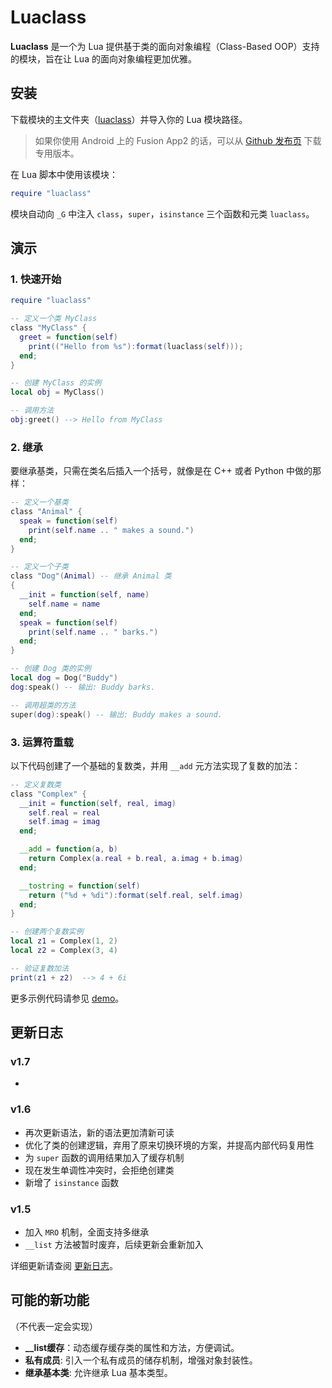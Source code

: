 # Luaclass

**Luaclass** 是一个为 Lua 提供基于类的面向对象编程（Class-Based OOP）支持的模块，旨在让 Lua 的面向对象编程更加优雅。


## 安装

下载模块的主文件夹（[luaclass](https://github.com/blanhhy/luaclass/blob/main/luaclass)）并导入你的 Lua 模块路径。

>如果你使用 Android 上的 Fusion App2 的话，可以从 [Github 发布页](https://github.com/blanhhy/luaclass/releases) 下载专用版本。

在 Lua 脚本中使用该模块：

```lua
require "luaclass"
```

模块自动向 `_G` 中注入 `class`，`super`，`isinstance` 三个函数和元类 `luaclass`。

## 演示

### 1. 快速开始

```lua
require "luaclass"

-- 定义一个类 MyClass
class "MyClass" {
  greet = function(self)
    print(("Hello from %s"):format(luaclass(self)));
  end;
}

-- 创建 MyClass 的实例
local obj = MyClass()

-- 调用方法
obj:greet() --> Hello from MyClass
```

### 2. 继承

要继承基类，只需在类名后插入一个括号，就像是在 C++ 或者 Python 中做的那样：

```lua
-- 定义一个基类
class "Animal" {
  speak = function(self)
    print(self.name .. " makes a sound.")
  end;
}

-- 定义一个子类
class "Dog"(Animal) -- 继承 Animal 类
{
  __init = function(self, name)
    self.name = name
  end;
  speak = function(self)
    print(self.name .. " barks.")
  end;
}

-- 创建 Dog 类的实例
local dog = Dog("Buddy")
dog:speak() -- 输出: Buddy barks.

-- 调用超类的方法
super(dog):speak() -- 输出: Buddy makes a sound.
```

### 3. 运算符重载

以下代码创建了一个基础的复数类，并用 `__add` 元方法实现了复数的加法：

```lua
-- 定义复数类
class "Complex" {
  __init = function(self, real, imag)
    self.real = real
    self.imag = imag
  end;

  __add = function(a, b)
    return Complex(a.real + b.real, a.imag + b.imag)
  end;

  __tostring = function(self)
    return ("%d + %di"):format(self.real, self.imag)
  end;
}

-- 创建两个复数实例
local z1 = Complex(1, 2)
local z2 = Complex(3, 4)

-- 验证复数加法
print(z1 + z2)  --> 4 + 6i
```

更多示例代码请参见 [demo](https://github.com/blanhhy/luaclass/blob/main/demo)。

## 更新日志

### v1.7

- 

### v1.6

- 再次更新语法，新的语法更加清新可读
- 优化了类的创建逻辑，弃用了原来切换环境的方案，并提高内部代码复用性
- 为 `super` 函数的调用结果加入了缓存机制
- 现在发生单调性冲突时，会拒绝创建类
- 新增了 `isinstance` 函数

### v1.5

- 加入 `MRO` 机制，全面支持多继承
- `__list` 方法被暂时废弃，后续更新会重新加入

详细更新请查阅 [更新日志](https://github.com/blanhhy/luaclass/blob/main/changelog.md)。

## 可能的新功能

（不代表一定会实现）

* **__list缓存**：动态缓存缓存类的属性和方法，方便调试。
* **私有成员**: 引入一个私有成员的储存机制，增强对象封装性。
* **继承基本类**: 允许继承 Lua 基本类型。